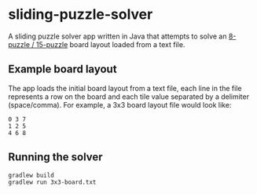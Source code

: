 # sliding-puzzle-solver
A sliding puzzle solver app written in Java that attempts to solve an 
[8-puzzle / 15-puzzle](https://en.wikipedia.org/wiki/15_puzzle) board layout loaded from a text file.  

## Example board layout
The app loads the initial board layout from a text file, each line in the file represents a row on the board and
each tile value separated by a delimiter (space/comma).  For example, a 3x3 board layout file would look like:

```
0 3 7
1 2 5
4 6 8
``` 

## Running the solver

```bash
gradlew build
gradlew run 3x3-board.txt
```
